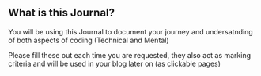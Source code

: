 ## What is this Journal?
You will be using this Journal to document your journey and undersatnding of both aspects of coding (Technical and Mental)

Please fill these out each time you are requested, they also act as marking criteria and will be used in your blog later on (as clickable pages)